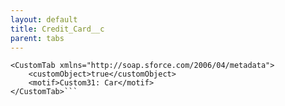 ```yaml
---
layout: default
title: Credit_Card__c
parent: tabs
---
```


```<?xml version="1.0" encoding="UTF-8"?>
<CustomTab xmlns="http://soap.sforce.com/2006/04/metadata">
    <customObject>true</customObject>
    <motif>Custom31: Car</motif>
</CustomTab>```
